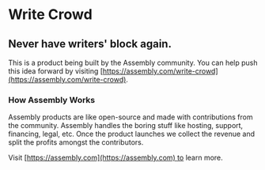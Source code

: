 # Write Crowd

## Never have writers' block again.

This is a product being built by the Assembly community. You can help push this idea forward by visiting [https://assembly.com/write-crowd](https://assembly.com/write-crowd).

### How Assembly Works

Assembly products are like open-source and made with contributions from the community. Assembly handles the boring stuff like hosting, support, financing, legal, etc. Once the product launches we collect the revenue and split the profits amongst the contributors.

Visit [https://assembly.com](https://assembly.com) to learn more.
